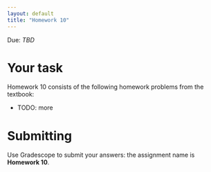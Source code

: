 ```yaml
---
layout: default
title: "Homework 10"
---
```


Due: *TBD*

# Your task

Homework 10 consists of the following homework problems from the textbook:

* TODO: more

# Submitting

Use Gradescope to submit your answers: the assignment name is **Homework 10**.
